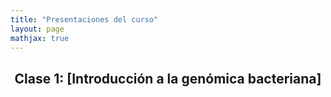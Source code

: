 ```yaml
---
title: "Presentaciones del curso"
layout: page
mathjax: true
---
```

<html>
<article>
  <header><h2>Clase 1: [Introducción a la genómica bacteriana]</h2></header>
</article>
</html>
 


[Introducción a la genómica bacteriana]: chart.pdf
[jekyll-gh]:   https://github.com/jekyll/jekyll
[jekyll-talk]: https://talk.jekyllrb.com/

